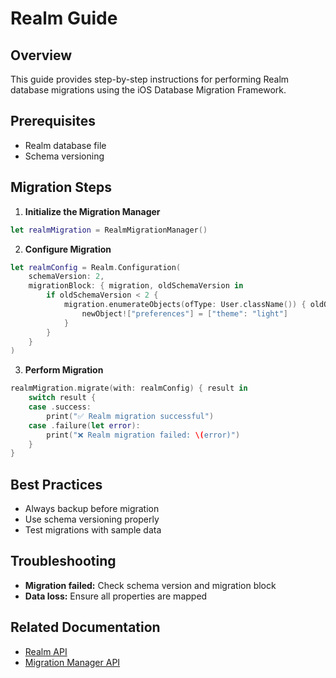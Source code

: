 # Realm Guide

## Overview

This guide provides step-by-step instructions for performing Realm database migrations using the iOS Database Migration Framework.

## Prerequisites

- Realm database file
- Schema versioning

## Migration Steps

1. **Initialize the Migration Manager**

```swift
let realmMigration = RealmMigrationManager()
```

2. **Configure Migration**

```swift
let realmConfig = Realm.Configuration(
    schemaVersion: 2,
    migrationBlock: { migration, oldSchemaVersion in
        if oldSchemaVersion < 2 {
            migration.enumerateObjects(ofType: User.className()) { oldObject, newObject in
                newObject!["preferences"] = ["theme": "light"]
            }
        }
    }
)
```

3. **Perform Migration**

```swift
realmMigration.migrate(with: realmConfig) { result in
    switch result {
    case .success:
        print("✅ Realm migration successful")
    case .failure(let error):
        print("❌ Realm migration failed: \(error)")
    }
}
```

## Best Practices

- Always backup before migration
- Use schema versioning properly
- Test migrations with sample data

## Troubleshooting

- **Migration failed:** Check schema version and migration block
- **Data loss:** Ensure all properties are mapped

## Related Documentation

- [Realm API](RealmAPI.md)
- [Migration Manager API](MigrationManagerAPI.md)
